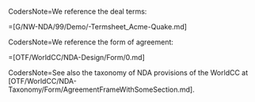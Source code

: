 CodersNote=We reference the deal terms:

=[G/NW-NDA/99/Demo/-Termsheet_Acme-Quake.md]

CodersNote=We reference the form of agreement:

=[OTF/WorldCC/NDA-Design/Form/0.md]  

CodersNote=See also the taxonomy of NDA provisions of the WorldCC at [OTF/WorldCC/NDA-Taxonomy/Form/AgreementFrameWithSomeSection.md].